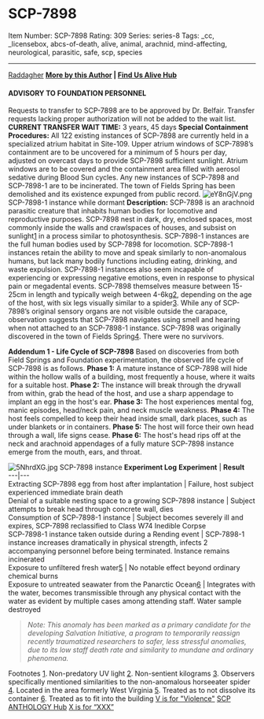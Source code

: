 # SCP-7898
Item Number: SCP-7898
Rating: 309
Series: series-8
Tags: _cc, _licensebox, abcs-of-death, alive, animal, arachnid, mind-affecting, neurological, parasitic, safe, scp, species

---

[Raddagher](javascript:;)
**[More by this Author](http://www.scp-wiki.net/the-radd-zone) | [Find Us Alive Hub](http://www.scpwiki.com/findusalivehub)**
#### ADVISORY TO FOUNDATION PERSONNEL
Requests to transfer to SCP-7898 are to be approved by Dr. Belfair. Transfer requests lacking proper authorization will not be added to the wait list.
**CURRENT TRANSFER WAIT TIME:** 3 years, 45 days
**Special Containment Procedures:** All 122 existing instances of SCP-7898 are currently held in a specialized atrium habitat in Site-109. Upper atrium windows of SCP-7898’s containment are to be uncovered for a minimum of 5 hours per day, adjusted on overcast days to provide SCP-7898 sufficient sunlight. Atrium windows are to be covered and the containment area filled with aerosol sedative during Blood Sun cycles. Any new instances of SCP-7898 and SCP-7898-1 are to be incinerated. The town of Fields Spring has been demolished and its existence expunged from public record.
![eY8nGjV.png](https://i.imgur.com/eY8nGjV.png)
SCP-7898-1 instance while dormant
**Description:** SCP-7898 is an arachnoid parasitic creature that inhabits human bodies for locomotive and reproductive purposes. SCP-7898 nest in dark, dry, enclosed spaces, most commonly inside the walls and crawlspaces of houses, and subsist on sunlight[1](javascript:;) in a process similar to photosynthesis.
SCP-7898-1 instances are the full human bodies used by SCP-7898 for locomotion. SCP-7898-1 instances retain the ability to move and speak similarly to non-anomalous humans, but lack many bodily functions including eating, drinking, and waste expulsion. SCP-7898-1 instances also seem incapable of experiencing or expressing negative emotions, even in response to physical pain or megadental events.
SCP-7898 themselves measure between 15-25cm in length and typically weigh between 4-6kg[2](javascript:;), depending on the age of the host, with six legs visually similar to a spider[3](javascript:;). While any of SCP-7898’s original sensory organs are not visible outside the carapace, observation suggests that SCP-7898 navigates using smell and hearing when not attached to an SCP-7898-1 instance.
SCP-7898 was originally discovered in the town of Fields Spring[4](javascript:;). There were no survivors.  
  
  
**Addendum 1 - Life Cycle of SCP-7898**
Based on discoveries from both Field Springs and Foundation experimentation, the observed life cycle of SCP-7898 is as follows.
**Phase 1:** A mature instance of SCP-7898 will hide within the hollow walls of a building, most frequently a house, where it waits for a suitable host.
**Phase 2:** The instance will break through the drywall from within, grab the head of the host, and use a sharp appendage to implant an egg in the host's ear.
**Phase 3:** The host experiences mental fog, manic episodes, head/neck pain, and neck muscle weakness.
**Phase 4:** The host feels compelled to keep their head inside small, dark places, such as under blankets or in containers.
**Phase 5:** The host will force their own head through a wall, life signs cease.
**Phase 6:** The host's head rips off at the neck and arachnoid appendages of a fully mature SCP-7898 instance emerge from the mouth, ears, and throat.  
  

![5NhrdXG.jpg](https://i.imgur.com/5NhrdXG.jpg)
SCP-7898 instance
**Experiment Log**
**Experiment** | **Result**  
---|---  
Extracting SCP-7898 egg from host after implantation | Failure, host subject experienced immediate brain death  
Denial of a suitable nesting space to a growing SCP-7898 instance | Subject attempts to break head through concrete wall, dies  
Consumption of SCP-7898-1 instance | Subject becomes severely ill and expires, SCP-7898 reclassified to Class W74 Inedible Corpse  
SCP-7898-1 instance taken outside during a Rending event | SCP-7898-1 instance increases dramatically in physical strength, infects 2 accompanying personnel before being terminated. Instance remains incinerated  
Exposure to unfiltered fresh water[5](javascript:;) | No notable effect beyond ordinary chemical burns  
Exposure to untreated seawater from the Panarctic Ocean[6](javascript:;) | Integrates with the water, becomes transmissible through any physical contact with the water as evident by multiple cases among attending staff. Water sample destroyed  
  
  

> _Note: This anomaly has been marked as a primary candidate for the developing Salvation Initiative, a program to temporarily reassign recently traumatized researchers to safer, less stressful anomalies, due to its low staff death rate and similarity to mundane and ordinary phenomena._
  
  
  
  
  

Footnotes
[1](javascript:;). Non-predatory UV light
[2](javascript:;). Non-sentient kilograms
[3](javascript:;). Observers specifically mentioned similarities to the non-anomalous horseeater spider
[4](javascript:;). Located in the area formerly West Virginia
[5](javascript:;). Treated as to not dissolve its container
[6](javascript:;). Treated as to fit into the building
[V is for "Violence"](/scp-7841)
[SCP ANTHOLOGY Hub](/scp-anthology-hub)
[X is for “XXX”](/scp-7930)